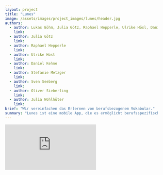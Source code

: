 ```yaml
---
layout: project
title: "Lunes"
image: /assets/images/project_images/lunes/header.jpg
authors:
  - author: Lukas Böhm, Julia Götz, Raphael Hepperle, Ulrike Hösl, Daniel Kehne, Stefanie Metzger, Sven Seeberg, Oliver Sieberling, Julia Wohlhüter
    link:
  - author: Julia Götz
    link:
  - author: Raphael Hepperle
    link:
  - author: Ulrike Hösl
    link:
  - author: Daniel Kehne
    link:
  - author: Stefanie Metzger
    link:
  - author: Sven Seeberg
    link:
  - author: Oliver Sieberling
    link:
  - author: Julia Wohlhüter
    link:
brief: "Wir vereinfachen das Erlernen von berufsbezogenem Vokabular."
summary: "Lunes ist eine mobile App, die es ermöglicht berufsspezifisches Vokabular zu erlernen."
---
```


<div class="iframe-container">
    <iframe src="https://www.youtube-nocookie.com/embed/cHPja7OLKks" frameborder="0" allow="accelerometer; autoplay; encrypted-media; gyroscope; picture-in-picture" allowfullscreen></iframe>
</div>
